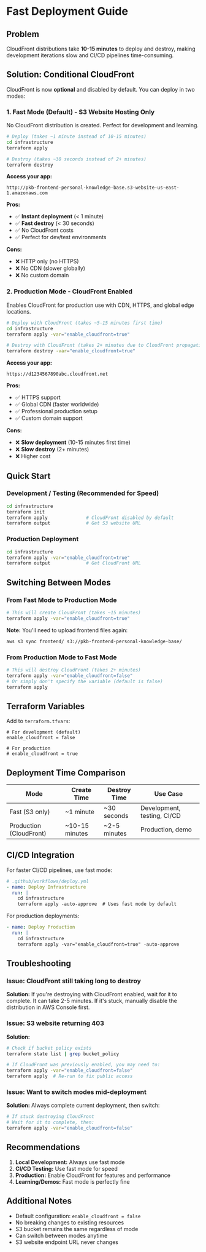 # Fast Deployment Guide

## Problem

CloudFront distributions take **10-15 minutes** to deploy and destroy, making development iterations slow and CI/CD pipelines time-consuming.

## Solution: Conditional CloudFront

CloudFront is now **optional** and disabled by default. You can deploy in two modes:

### 1. Fast Mode (Default) - S3 Website Hosting Only

No CloudFront distribution is created. Perfect for development and learning.

```bash
# Deploy (takes ~1 minute instead of 10-15 minutes)
cd infrastructure
terraform apply

# Destroy (takes ~30 seconds instead of 2+ minutes)
terraform destroy
```

**Access your app:**
```
http://pkb-frontend-personal-knowledge-base.s3-website-us-east-1.amazonaws.com
```

**Pros:**
- ✅ **Instant deployment** (< 1 minute)
- ✅ **Fast destroy** (< 30 seconds)
- ✅ No CloudFront costs
- ✅ Perfect for dev/test environments

**Cons:**
- ❌ HTTP only (no HTTPS)
- ❌ No CDN (slower globally)
- ❌ No custom domain

### 2. Production Mode - CloudFront Enabled

Enables CloudFront for production use with CDN, HTTPS, and global edge locations.

```bash
# Deploy with CloudFront (takes ~5-15 minutes first time)
cd infrastructure
terraform apply -var="enable_cloudfront=true"

# Destroy with CloudFront (takes 2+ minutes due to CloudFront propagation)
terraform destroy -var="enable_cloudfront=true"
```

**Access your app:**
```
https://d1234567890abc.cloudfront.net
```

**Pros:**
- ✅ HTTPS support
- ✅ Global CDN (faster worldwide)
- ✅ Professional production setup
- ✅ Custom domain support

**Cons:**
- ❌ **Slow deployment** (10-15 minutes first time)
- ❌ **Slow destroy** (2+ minutes)
- ❌ Higher cost

## Quick Start

### Development / Testing (Recommended for Speed)

```bash
cd infrastructure
terraform init
terraform apply              # CloudFront disabled by default
terraform output             # Get S3 website URL
```

### Production Deployment

```bash
cd infrastructure
terraform apply -var="enable_cloudfront=true"
terraform output             # Get CloudFront URL
```

## Switching Between Modes

### From Fast Mode to Production Mode

```bash
# This will create CloudFront (takes ~15 minutes)
terraform apply -var="enable_cloudfront=true"
```

**Note:** You'll need to upload frontend files again:
```bash
aws s3 sync frontend/ s3://pkb-frontend-personal-knowledge-base/
```

### From Production Mode to Fast Mode

```bash
# This will destroy CloudFront (takes 2+ minutes)
terraform apply -var="enable_cloudfront=false"
# Or simply don't specify the variable (default is false)
terraform apply
```

## Terraform Variables

Add to `terraform.tfvars`:

```hcl
# For development (default)
enable_cloudfront = false

# For production
# enable_cloudfront = true
```

## Deployment Time Comparison

| Mode | Create Time | Destroy Time | Use Case |
|------|-------------|--------------|----------|
| Fast (S3 only) | ~1 minute | ~30 seconds | Development, testing, CI/CD |
| Production (CloudFront) | ~10-15 minutes | ~2-5 minutes | Production, demo |

## CI/CD Integration

For faster CI/CD pipelines, use fast mode:

```yaml
# .github/workflows/deploy.yml
- name: Deploy Infrastructure
  run: |
    cd infrastructure
    terraform apply -auto-approve  # Uses fast mode by default
```

For production deployments:

```yaml
- name: Deploy Production
  run: |
    cd infrastructure
    terraform apply -var="enable_cloudfront=true" -auto-approve
```

## Troubleshooting

### Issue: CloudFront still taking long to destroy

**Solution:** If you're destroying with CloudFront enabled, wait for it to complete. It can take 2-5 minutes. If it's stuck, manually disable the distribution in AWS Console first.

### Issue: S3 website returning 403

**Solution:** 
```bash
# Check if bucket policy exists
terraform state list | grep bucket_policy

# If CloudFront was previously enabled, you may need to:
terraform apply -var="enable_cloudfront=false"
terraform apply  # Re-run to fix public access
```

### Issue: Want to switch modes mid-deployment

**Solution:** Always complete current deployment, then switch:
```bash
# If stuck destroying CloudFront
# Wait for it to complete, then:
terraform apply -var="enable_cloudfront=false"
```

## Recommendations

1. **Local Development:** Always use fast mode
2. **CI/CD Testing:** Use fast mode for speed
3. **Production:** Enable CloudFront for features and performance
4. **Learning/Demos:** Fast mode is perfectly fine

## Additional Notes

- Default configuration: `enable_cloudfront = false`
- No breaking changes to existing resources
- S3 bucket remains the same regardless of mode
- Can switch between modes anytime
- S3 website endpoint URL never changes

